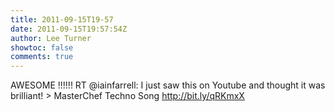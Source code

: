 ```yaml
---
title: 2011-09-15T19-57
date: 2011-09-15T19:57:54Z
author: Lee Turner
showtoc: false
comments: true
---
```


AWESOME !!!!!! RT @iainfarrell: I just saw this on Youtube and thought it was brilliant! &gt; MasterChef Techno Song http://bit.ly/qRKmxX

